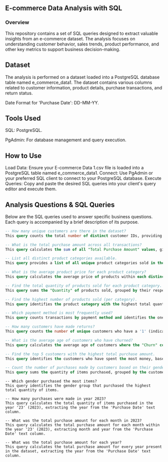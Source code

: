 ## E-commerce Data Analysis with SQL
### Overview
This repository contains a set of SQL queries designed to extract valuable insights from an e-commerce dataset. The analysis focuses on understanding customer behavior, sales trends, product performance, and other key metrics to support business decision-making.

## Dataset
The analysis is performed on a dataset loaded into a PostgreSQL database table named e_commerce_data1. The dataset contains various columns related to customer information, product details, purchase transactions, and return status.

Date Format for 'Purchase Date': DD-MM-YY.

## Tools Used
SQL: PostgreSQL.

PgAdmin: For database management and query execution.

## How to Use
Load Data: Ensure your E-commerce Data 1.csv file is loaded into a PostgreSQL table named e_commerce_data1.
Connect: Use PgAdmin or your preferred SQL client to connect to your PostgreSQL database.
Execute Queries: Copy and paste the desired SQL queries into your client's query editor and execute them.

## Analysis Questions & SQL Queries
Below are the SQL queries used to answer specific business questions. Each query is accompanied by a brief description of its purpose.

```sql
-- How many unique customers are there in the dataset?
This query counts the total number of distinct customer IDs, providing an understanding of the customer base size.

-- What is the total purchase amount across all transactions?
This query calculates the sum of all "Total Purchase Amount" values, giving the overall revenue generated.

-- List all distinct product categories available.
This query provides a list of all unique product categories sold in the e-commerce store.

-- What is the average product price for each product category?
This query calculates the average price of products within each distinct product category.

-- Find the total quantity of products sold for each product category.
This query sums the "Quantity" of products sold, grouped by their respective categories.

-- Find the highest number of products sold (per category).
This query identifies the product category with the highest total quantity of products sold.

-- Which payment method is most frequently used?
This query counts transactions by payment method and identifies the one with the highest count.

-- How many customers have made returns?
This query counts the number of unique customers who have a '1' (indicating a return) in the "Returns" column. Note: "Returns" column is treated as TEXT.

-- What is the average age of customers who have churned?
This query calculates the average age of customers where the "Churn" column is marked as '1' (indicating churn). Note: "Churn" column is treated as TEXT.

-- Find the top 5 customers with the highest total purchase amount.
This query identifies the customers who have spent the most money, based on their total purchase amount.

-- Count the number of purchases made by customers based on their gender.
This query sums the quantity of items purchased, grouped by the customer's gender.
```
```
-- Which gender purchased the most items?
This query identifies the gender group that purchased the highest total quantity of items.

-- How many purchases were made in year 2023?
This query calculates the total quantity of items purchased in the year '23' (2023), extracting the year from the 'Purchase Date' text column.

-- What was the total purchase amount for each month in 2023?
This query calculates the total purchase amount for each month within the year '23' (2023), extracting month and year from the 'Purchase Date' text column.

-- What was the total purchase amount for each year?
This query calculates the total purchase amount for every year present in the dataset, extracting the year from the 'Purchase Date' text column.
